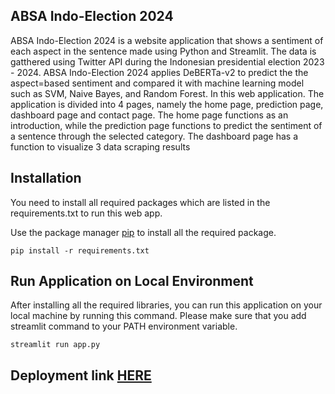 ## ABSA Indo-Election 2024

ABSA Indo-Election 2024 is a website application that shows a sentiment of each aspect in the sentence made using Python and Streamlit. The data is gatthered using Twitter API during the Indonesian presidential election 2023 - 2024. ABSA Indo-Election 2024 applies DeBERTa-v2 to predict the the aspect=based sentiment and compared it with machine learning model such as SVM, Naive Bayes, and Random Forest. In this web application. The application is divided into 4 pages, namely the home page, prediction page, dashboard page and contact page. The home page functions as an introduction, while the prediction page functions to predict the sentiment of a sentence through the selected category. The dashboard page has a function to visualize 3 data scraping results

## Installation
You need to install all required packages which are listed in the requirements.txt to run this web app.

Use the package manager [pip](https://pip.pypa.io/en/stable/) to install all the required package.

```
pip install -r requirements.txt
```

## Run Application on Local Environment
After installing all the required libraries, you can run this application on your local machine by running this command. Please make sure that you add streamlit command to your PATH environment variable.

```
streamlit run app.py
```
## Deployment link [HERE](https://aspect-based-sentiment-analysis---app-jmlbj33twbehchna9w9fqt.streamlit.app/)
